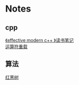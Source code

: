 # Notes

## cpp
[《effective modern c++ 》读书笔记](./cpp/effective_modern_c++.md) <br>
[运算符重载](./cpp/运算符重载.md)

## 算法
[红黑树](./algorithm/RedBlackTree.md) <br>


